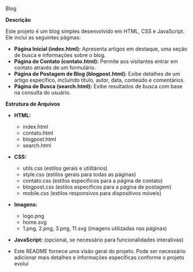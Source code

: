 Blog

**Descrição**

Este projeto é um blog simples desenvolvido em HTML, CSS e JavaScript. Ele inclui as seguintes páginas:

* **Página Inicial (index.html):** Apresenta artigos em destaque, uma seção de busca e informações sobre o blog.
* **Página de Contato (contato.html):** Permite aos visitantes entrar em contato através de um formulário.
* **Página de Postagem de Blog (blogpost.html):** Exibe detalhes de um artigo específico, incluindo título, autor, data, conteúdo e comentários.
* **Página de Busca (search.html):** Exibe resultados de busca com base na consulta do usuário.

**Estrutura de Arquivos**

* **HTML:**
    * index.html
    * contato.html
    * blogpost.html
    * search.html
      
* **CSS:**
    * utils.css (estilos gerais e utilitários)
    * style.css (estilos gerais para todas as páginas)
    * contato.css (estilos específicos para a página de contato)
    * blogpost.css (estilos específicos para a página de postagem)
    * mobile.css (estilos responsivos para dispositivos móveis)
      
* **Imagens:**
    * logo.png
    * home.svg
    * 1.png, 2.png, 3.png, 11.svg (imagens utilizadas nas páginas)
      
* **JavaScript:** (opcional, se necessário para funcionalidades interativas)

* Este README fornece uma visão geral do projeto. Pode ser necessário adicionar mais detalhes e informações específicas conforme o projeto evolui
